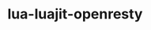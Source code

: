 ---
title: "lua-luajit-openresty"
layout: cache
categories: [package, develop]
meta: {"versions": ["2.1-20230410"], "compilers": ["gcc@=10.2.1"], "oss": ["centos7"], "platforms": ["linux"], "targets": ["x86_64_v3"], "stacks": ["developer-tools-manylinux2014", "root"], "num_specs": 1, "num_specs_by_stack": {"root": 1, "developer-tools-manylinux2014": 1}}
spec_details: [{"hash": "wbcnw43w5hrirxwgpgm4cvtgqswz62dt", "compiler": "gcc@=10.2.1", "versions": ["2.1-20230410"], "os": "centos7", "platform": "linux", "target": "x86_64_v3", "variants": ["build_system=makefile", "fetcher=curl", "+lualinks"], "stacks": ["root", "developer-tools-manylinux2014"], "size": "-", "tarball": "https://binaries.spack.io/develop/build_cache/linux-centos7-x86_64_v3/gcc-10.2.1/lua-luajit-openresty-2.1-20230410/linux-centos7-x86_64_v3-gcc-10.2.1-lua-luajit-openresty-2.1-20230410-wbcnw43w5hrirxwgpgm4cvtgqswz62dt.spack"}]
---